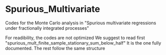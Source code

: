 # Spurious_Multivariate
Codes for the Monte Carlo analysis in "Spurious multivariate regressions under fractionally integrated processes"

For readibility, the codes are not optimized
We suggest to read first "spurious_mult_finite_sample_stationary_sum_below_half"
It is the one fully documented. The rest follow the same structure
